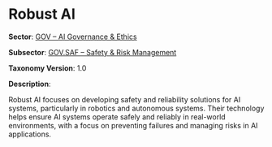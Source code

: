 # Robust AI

**Sector**: [GOV – AI Governance & Ethics](../taxonomy/gov.md)

**Subsector**: [GOV.SAF – Safety & Risk Management](../taxonomy/gov.saf.md)

**Taxonomy Version**: 1.0

**Description**:

Robust AI focuses on developing safety and reliability solutions for AI systems, particularly in robotics and autonomous systems. Their technology helps ensure AI systems operate safely and reliably in real-world environments, with a focus on preventing failures and managing risks in AI applications. 
